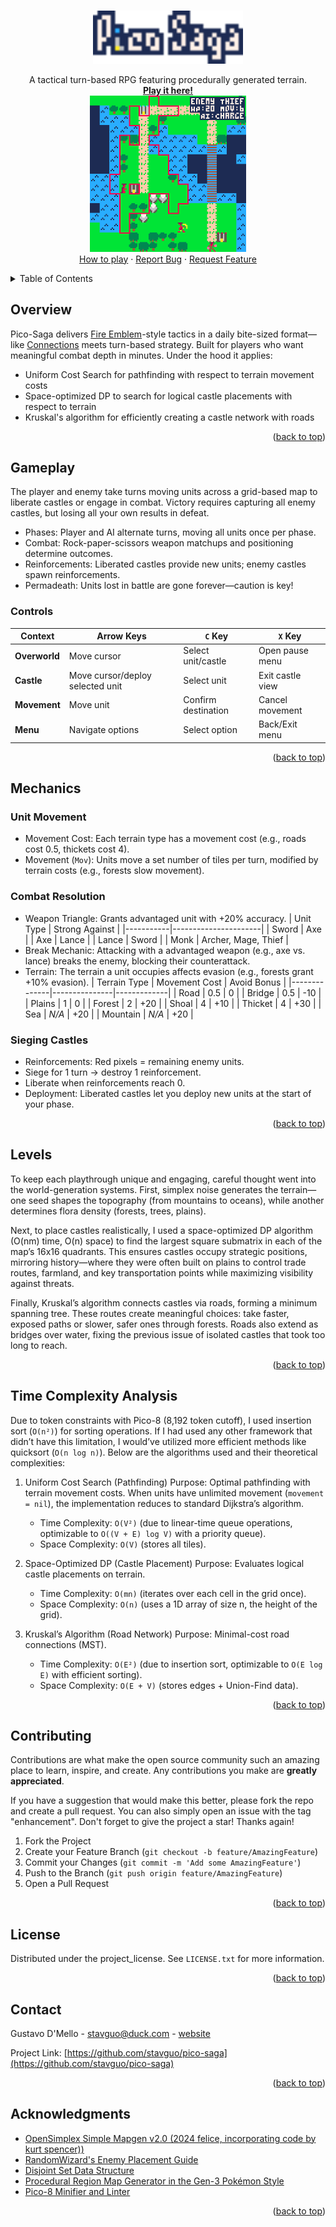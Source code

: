 <!-- Improved compatibility of back to top link: See: https://github.com/othneildrew/Best-README-Template/pull/73 -->
<a id="readme-top"></a>

<br />
<div align="center">

<a href="https://github.com/stavguo/pico-saga">
  <img src="images/title.svg" alt="Logo" width="240">
</a>
  <p align="center">
    A tactical turn-based RPG featuring procedurally generated terrain.
    <br />
    <a href="https://gustavo.zip/pico-saga/">
      <strong>Play it here!</strong>
      <br />
      <img src="./images/demo.gif" alt="Demo GIF" width="250">
    </a>
    <br />
    <a href="#gameplay">How to play</a>
    &middot;
    <a href="https://github.com/stavguo/pico-saga/issues/new?labels=bug&template=bug-report---.md">Report Bug</a>
    &middot;
    <a href="https://github.com/stavguo/pico-saga/issues/new?labels=enhancement&template=feature-request---.md">Request Feature</a>
  </p>
</div>



<!-- TABLE OF CONTENTS -->
<details>
  <summary>Table of Contents</summary>
  <ol>
    <li><a href="#overview">Overview</a></li>
    <li>
      <a href="#gameplay">Gameplay</a>
      <ul>
        <li><a href="#controls">Controls</a></li>
      </ul>
    </li>
    <li>
      <a href="#mechanics">Mechanics</a>
      <ul>
        <li><a href="#unit-movement">Unit Movement</a></li>
        <li><a href="#combat-resolution">Combat Resolution</a></li>
        <li><a href="#sieging-castles">Sieging Castles</a></li>
      </ul>
    </li>
    <li><a href="#time-complexity-analysis">Time Complexity Analysis</a></li>
    <li><a href="#contributing">Contributing</a></li>
    <li><a href="#license">License</a></li>
    <li><a href="#contact">Contact</a></li>
    <li><a href="#acknowledgments">Acknowledgments</a></li>
  </ol>
</details>

## Overview
Pico-Saga delivers [Fire Emblem](https://en.wikipedia.org/wiki/Fire_Emblem)-style tactics in a daily bite-sized format—like [Connections](https://www.nytimes.com/games/connections) meets turn-based strategy. Built for players who want meaningful combat depth in minutes. Under the hood it applies:

- Uniform Cost Search for pathfinding with respect to terrain movement costs
- Space-optimized DP to search for logical castle placements with respect to terrain
- Kruskal's algorithm for efficiently creating a castle network with roads

<p align="right">(<a href="#readme-top">back to top</a>)</p>

## Gameplay
The player and enemy take turns moving units across a grid-based map to liberate castles or engage in combat. Victory requires capturing all enemy castles, but losing all your own results in defeat.
- Phases: Player and AI alternate turns, moving all units once per phase.
- Combat: Rock-paper-scissors weapon matchups and positioning determine outcomes.
- Reinforcements: Liberated castles provide new units; enemy castles spawn reinforcements.
- Permadeath: Units lost in battle are gone forever—caution is key!

### Controls
| Context       | Arrow Keys               | `C` Key                  | `X` Key                |
|---------------|--------------------------|--------------------------|------------------------|
| **Overworld** | Move cursor              | Select unit/castle       | Open pause menu        |
| **Castle**    | Move cursor/deploy selected unit  | Select unit              | Exit castle view       |
| **Movement**  | Move unit      | Confirm destination      | Cancel movement        |
| **Menu**      | Navigate options         | Select option           | Back/Exit menu        |
<p align="right">(<a href="#readme-top">back to top</a>)</p>

## Mechanics
### Unit Movement
- Movement Cost: Each terrain type has a movement cost (e.g., roads cost 0.5, thickets cost 4).
- Movement (`Mov`): Units move a set number of tiles per turn, modified by terrain costs (e.g., forests slow movement).

### Combat Resolution
- Weapon Triangle: Grants advantaged unit with +20% accuracy.
  | Unit Type | Strong Against       |
  |-----------|----------------------|
  | Sword     | Axe                  |
  | Axe       | Lance                |
  | Lance     | Sword                |
  | Monk      | Archer, Mage, Thief  |
- Break Mechanic: Attacking with a advantaged weapon (e.g., axe vs. lance) breaks the enemy, blocking their counterattack.
- Terrain: The terrain a unit occupies affects evasion (e.g., forests grant +10% evasion).
  | Terrain Type | Movement Cost | Avoid Bonus |
  |--------------|---------------|-------------|
  | Road         | 0.5           | 0           |
  | Bridge       | 0.5           | -10         |
  | Plains       | 1             | 0           |
  | Forest       | 2             | +20         |
  | Shoal        | 4             | +10         |
  | Thicket      | 4             | +30         |
  | Sea          | *N/A*         | +20         |
  | Mountain     | *N/A*         | +20         |

### Sieging Castles
- Reinforcements: Red pixels = remaining enemy units.
- Siege for 1 turn → destroy 1 reinforcement.
- Liberate when reinforcements reach 0.
- Deployment: Liberated castles let you deploy new units at the start of your phase.

<p align="right">(<a href="#readme-top">back to top</a>)</p>

## Levels
To keep each playthrough unique and engaging, careful thought went into the world-generation systems. First, simplex noise generates the terrain—one seed shapes the topography (from mountains to oceans), while another determines flora density (forests, trees, plains).

Next, to place castles realistically, I used a space-optimized DP algorithm (O(nm) time, O(n) space) to find the largest square submatrix in each of the map’s 16x16 quadrants. This ensures castles occupy strategic positions, mirroring history—where they were often built on plains to control trade routes, farmland, and key transportation points while maximizing visibility against threats.

Finally, Kruskal’s algorithm connects castles via roads, forming a minimum spanning tree. These routes create meaningful choices: take faster, exposed paths or slower, safer ones through forests. Roads also extend as bridges over water, fixing the previous issue of isolated castles that took too long to reach.

<p align="right">(<a href="#readme-top">back to top</a>)</p>

## Time Complexity Analysis
Due to token constraints with Pico-8 (8,192 token cutoff), I used insertion sort (`O(n²)`) for sorting operations. If I had used any other framework that didn’t have this limitation, I would’ve utilized more efficient methods like quicksort (`O(n log n)`). Below are the algorithms used and their theoretical complexities:

1. Uniform Cost Search (Pathfinding)
Purpose: Optimal pathfinding with terrain movement costs. When units have unlimited movement (`movement = nil`), the implementation reduces to standard Dijkstra’s algorithm.
    - Time Complexity: `O(V²)` (due to linear-time queue operations, optimizable to `O((V + E) log V)` with a priority queue).
    - Space Complexity: `O(V)` (stores all tiles).

2. Space-Optimized DP (Castle Placement)
Purpose: Evaluates logical castle placements on terrain.
    - Time Complexity: `O(mn)` (iterates over each cell in the grid once).
    - Space Complexity: `O(n)` (uses a 1D array of size n, the height of the grid).

3. Kruskal’s Algorithm (Road Network)
Purpose: Minimal-cost road connections (MST).
    - Time Complexity: `O(E²)` (due to insertion sort, optimizable to `O(E log E)` with efficient sorting).
    - Space Complexity: `O(E + V)` (stores edges + Union-Find data).

<p align="right">(<a href="#readme-top">back to top</a>)</p>

## Contributing

Contributions are what make the open source community such an amazing place to learn, inspire, and create. Any contributions you make are **greatly appreciated**.

If you have a suggestion that would make this better, please fork the repo and create a pull request. You can also simply open an issue with the tag "enhancement".
Don't forget to give the project a star! Thanks again!

1. Fork the Project
2. Create your Feature Branch (`git checkout -b feature/AmazingFeature`)
3. Commit your Changes (`git commit -m 'Add some AmazingFeature'`)
4. Push to the Branch (`git push origin feature/AmazingFeature`)
5. Open a Pull Request

<p align="right">(<a href="#readme-top">back to top</a>)</p>

## License

Distributed under the project_license. See `LICENSE.txt` for more information.

<p align="right">(<a href="#readme-top">back to top</a>)</p>

<!-- CONTACT -->
## Contact

Gustavo D'Mello - stavguo@duck.com - [website](https://gustavo.zip)

Project Link: [https://github.com/stavguo/pico-saga](https://github.com/stavguo/pico-saga)

<p align="right">(<a href="#readme-top">back to top</a>)</p>

<!-- ACKNOWLEDGMENTS -->
## Acknowledgments

* [OpenSimplex Simple Mapgen v2.0 (2024 felice, incorporating code by kurt spencer))](https://www.lexaloffle.com/bbs/widget.php?pid=babikipahi)
* [RandomWizard's Enemy Placement Guide](https://feuniverse.us/t/randomwizards-enemy-placement-guide/14888)
* [Disjoint Set Data Structure](https://github.com/calebwin/disjoint)
* [Procedural Region Map Generator in the Gen-3 Pokémon Style](https://github.com/huderlem/porygion)
* [Pico-8 Minifier and Linter](https://github.com/thisismypassport/shrinko8)

<p align="right">(<a href="#readme-top">back to top</a>)</p>
